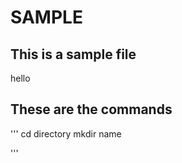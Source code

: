 # SAMPLE

## This is a sample file

hello

## These are the commands

'''
cd directory
mkdir name

'''
